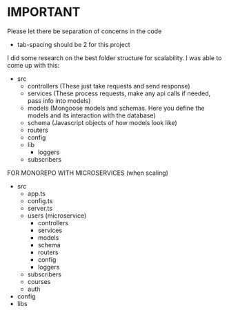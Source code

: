 # IMPORTANT

Please let there be separation of concerns in the code

- tab-spacing should be 2 for this project

I did some research on the best folder structure for scalability.
I was able to come up with this:

- src
  - controllers (These just take requests and send response)
  - services (These process requests, make any api calls if needed, pass info into models)
  - models (Mongoose models and schemas. Here you define the models and its interaction with the database)
  - schema (Javascript objects of how models look like)
  - routers
  - config
  - lib
    - loggers
  - subscribers

FOR MONOREPO WITH MICROSERVICES (when scaling)

- src
  - app.ts
  - config.ts
  - server.ts
  - users (microservice)
    - controllers
    - services
    - models
    - schema
    - routers
    - config
    - loggers
  - subscribers
  - courses
  - auth
- config
- libs
